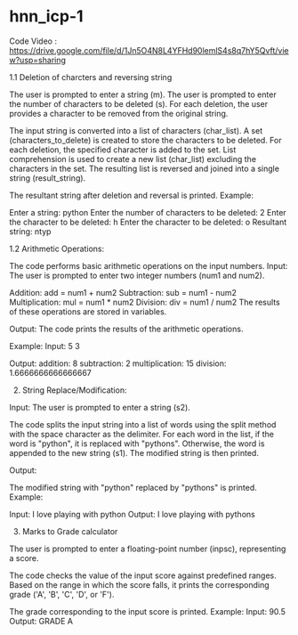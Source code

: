 # hnn_icp-1
Code Video : https://drive.google.com/file/d/1Jn5O4N8L4YFHd90lemlS4s8q7hY5Qvft/view?usp=sharing

1.1 Deletion of charcters and reversing string

The user is prompted to enter a string (m).
The user is prompted to enter the number of characters to be deleted (s).
For each deletion, the user provides a character to be removed from the original string.

The input string is converted into a list of characters (char_list).
A set (characters_to_delete) is created to store the characters to be deleted.
For each deletion, the specified character is added to the set.
List comprehension is used to create a new list (char_list) excluding the characters in the set.
The resulting list is reversed and joined into a single string (result_string).

The resultant string after deletion and reversal is printed.
Example:

Enter a string: python
Enter the number of characters to be deleted: 2
Enter the character to be deleted: h
Enter the character to be deleted: o
Resultant string: ntyp

1.2 Arithmetic Operations:

The code performs basic arithmetic operations on the input numbers.
Input:
The user is prompted to enter two integer numbers (num1 and num2).

Addition: add = num1 + num2
Subtraction: sub = num1 - num2
Multiplication: mul = num1 * num2
Division: div = num1 / num2
The results of these operations are stored in variables.

Output:
The code prints the results of the arithmetic operations.

Example:
Input:
5
3

Output:
addition: 8
subtraction: 2
multiplication: 15
division: 1.6666666666666667

2. String Replace/Modification:
   
Input:
The user is prompted to enter a string (s2).

The code splits the input string into a list of words using the split method with the space character as the delimiter.
For each word in the list, if the word is "python", it is replaced with "pythons". Otherwise, the word is appended to the new string (s1).
The modified string is then printed.

Output:

The modified string with "python" replaced by "pythons" is printed.
Example:

Input: 
I love playing with python
Output: 
I love playing with pythons

3. Marks to Grade calculator

The user is prompted to enter a floating-point number (inpsc), representing a score.

The code checks the value of the input score against predefined ranges.
Based on the range in which the score falls, it prints the corresponding grade ('A', 'B', 'C', 'D', or 'F').

The grade corresponding to the input score is printed.
Example:
Input: 90.5
Output: GRADE A
